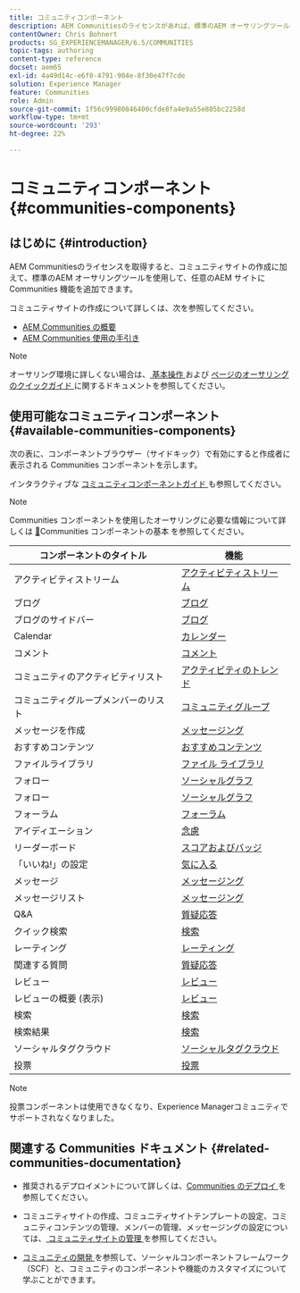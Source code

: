 ```yaml
---
title: コミュニティコンポーネント
description: AEM Communitiesのライセンスがあれば、標準のAEM オーサリングツールを使用して、任意のAEM サイトに Communities 機能を追加できることを説明します。
contentOwner: Chris Bohnert
products: SG_EXPERIENCEMANAGER/6.5/COMMUNITIES
topic-tags: authoring
content-type: reference
docset: aem65
exl-id: 4a49d14c-e6f0-4791-904e-8f30e47f7cde
solution: Experience Manager
feature: Communities
role: Admin
source-git-commit: 1f56c99980846400cfde8fa4e9a55e885bc2258d
workflow-type: tm+mt
source-wordcount: '293'
ht-degree: 22%

---
```


# コミュニティコンポーネント {#communities-components}

## はじめに {#introduction}

AEM Communitiesのライセンスを取得すると、コミュニティサイトの作成に加えて、標準のAEM オーサリングツールを使用して、任意のAEM サイトに Communities 機能を追加できます。

コミュニティサイトの作成について詳しくは、次を参照してください。

* [AEM Communities の概要](/help/communities/overview.md)
* [AEM Communities 使用の手引き](/help/communities/getting-started.md)

>[!NOTE]
>
>オーサリング環境に詳しくない場合は、[ 基本操作 ](/help/sites-authoring/basic-handling.md) および [ ページのオーサリングのクイックガイド ](/help/sites-authoring/qg-page-authoring.md) に関するドキュメントを参照してください。

## 使用可能なコミュニティコンポーネント {#available-communities-components}

次の表に、コンポーネントブラウザー（サイドキック）で有効にすると作成者に表示される Communities コンポーネントを示します。

インタラクティブな [ コミュニティコンポーネントガイド ](/help/communities/components-guide.md) も参照してください。

>[!NOTE]
>
>Communities コンポーネントを使用したオーサリングに必要な情報について詳しくは [&#128279;](/help/communities/basics.md)Communities コンポーネントの基本  を参照してください。

| **コンポーネントのタイトル** | **機能** |
|---|---|
| アクティビティストリーム | [ アクティビティストリーム ](/help/communities/activities.md) |
| ブログ | [ブログ](/help/communities/blog-feature.md) |
| ブログのサイドバー | [ブログ](/help/communities/blog-feature.md) |
| Calendar | [ カレンダー ](/help/communities/calendar.md) |
| コメント | [コメント](/help/communities/comments.md) |
| コミュニティのアクティビティリスト | [ アクティビティのトレンド ](/help/communities/trends.md) |
| コミュニティグループメンバーのリスト | [ コミュニティグループ ](/help/communities/creating-groups.md) |
| メッセージを作成 | [ メッセージング ](/help/communities/configure-messaging.md) |
| おすすめコンテンツ | [ おすすめコンテンツ ](/help/communities/featured.md) |
| ファイルライブラリ | [ ファイル ライブラリ ](/help/communities/file-library.md) |
| フォロー | [ ソーシャルグラフ ](/help/communities/socialgraph.md) |
| フォロー | [ ソーシャルグラフ ](/help/communities/socialgraph.md) |
| フォーラム | [フォーラム](/help/communities/forum.md) |
| アイディエーション | [ 念慮 ](/help/communities/ideation-feature.md) |
| リーダーボード | [ スコアおよびバッジ ](/help/communities/enabling-leaderboard.md) |
| 「いいね!」の設定 | [ 気に入る ](/help/communities/liking.md) |
| メッセージ | [ メッセージング ](/help/communities/configure-messaging.md) |
| メッセージリスト | [ メッセージング ](/help/communities/configure-messaging.md) |
| Q&amp;A | [ 質疑応答 ](/help/communities/working-with-qna.md) |
| クイック検索 | [検索](/help/communities/search.md) |
| レーティング | [レーティング](/help/communities/rating.md) |
| 関連する質問 | [ 質疑応答 ](/help/communities/working-with-qna.md) |
| レビュー | [ レビュー ](/help/communities/reviews.md) |
| レビューの概要 (表示) | [ レビュー ](/help/communities/reviews.md) |
| 検索 | [検索](/help/communities/search.md) |
| 検索結果 | [検索](/help/communities/search.md) |
| ソーシャルタグクラウド | [ ソーシャルタグクラウド ](/help/communities/tagcloud.md) |
| 投票 | [ 投票 ](/help/communities/voting.md) |

>[!NOTE]
>
>投票コンポーネントは使用できなくなり、Experience Managerコミュニティでサポートされなくなりました。

## 関連する Communities ドキュメント {#related-communities-documentation}

* 推奨されるデプロイメントについて詳しくは、[Communities のデプロイ ](/help/communities/deploy-communities.md) を参照してください。

* コミュニティサイトの作成、コミュニティサイトテンプレートの設定、コミュニティコンテンツの管理、メンバーの管理、メッセージングの設定については、[ コミュニティサイトの管理 ](/help/communities/administer-landing.md) を参照してください。

* [ コミュニティの開発 ](/help/communities/communities.md) を参照して、ソーシャルコンポーネントフレームワーク（SCF）と、コミュニティのコンポーネントや機能のカスタマイズについて学ぶことができます。
